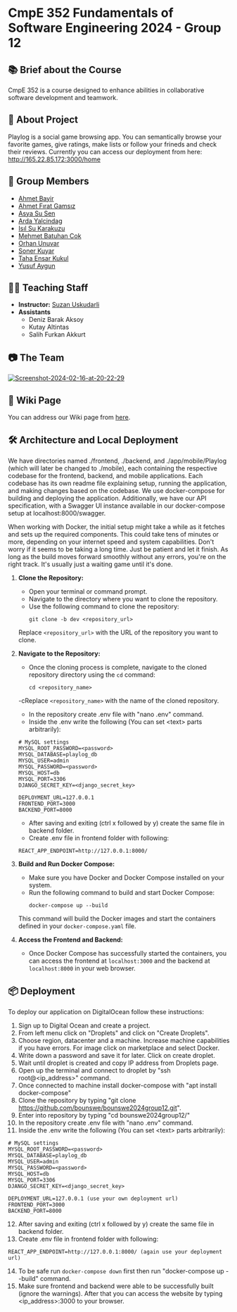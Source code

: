 # CmpE 352 Fundamentals of Software Engineering 2024 - Group 12

## 📚 Brief about the Course

CmpE 352 is a course designed to enhance abilities in collaborative software development and teamwork.

## 🚀 About Project
Playlog is a social game browsing app. You can semantically browse your favorite games, give ratings, make lists or follow your frineds and check their reviews. Currently you can access our deployment from here: http://165.22.85.172:3000/home

## 👥 Group Members 

- [Ahmet Bayir](https://github.com/bounswe/bounswe2024group12/wiki/Ahmet-Bayir)
- [Ahmet Fırat Gamsız](https://github.com/bounswe/bounswe2024group12/wiki/Ahmet-Firat-Gamsiz)
- [Asya Su Sen](https://github.com/bounswe/bounswe2024group12/wiki/Asya-Su-Sen)
- [Arda Yalcindag](https://github.com/bounswe/bounswe2024group12/wiki/Arda%20Yalcindag)
- [Isıl Su Karakuzu](https://github.com/bounswe/bounswe2024group12/wiki/Isil-Su-Karakuzu)
- [Mehmet Batuhan Cok](https://github.com/bounswe/bounswe2024group12/wiki/Mehmet-Batuhan-Cok)
- [Orhan Unuvar](https://github.com/bounswe/bounswe2024group12/wiki/Orhan-Unuvar)
- [Soner Kuyar](https://github.com/bounswe/bounswe2024group12/wiki/Soner-Kuyar)
- [Taha Ensar Kukul](https://github.com/bounswe/bounswe2024group12/wiki/Taha-Ensar-Kukul)
- [Yusuf Aygun](https://github.com/bounswe/bounswe2024group12/wiki/Yusuf-Aygun)

## 👩‍🏫 Teaching Staff
- **Instructor:** [Suzan Uskudarli](https://github.com/uskudarli)
- **Assistants**
	- Deniz Barak Aksoy
	- Kutay Altintas
	- Salih Furkan Akkurt
	
## 📷 The Team
<a href="https://ibb.co/DCMnxXz"><img src="https://i.ibb.co/FwYtSvm/Screenshot-2024-02-16-at-20-22-29.png" alt="Screenshot-2024-02-16-at-20-22-29" border="0"></a>

## 📖 Wiki Page
You can address our Wiki page from [here](https://github.com/bounswe/bounswe2024group12/wiki).

## 🛠️ Architecture and Local Deployment
We have directories named ./frontend, ./backend, and ./app/mobile/Playlog (which will later be changed to ./mobile), each containing the respective codebase for the frontend, backend, and mobile applications. Each codebase has its own readme file explaining setup, running the application, and making changes based on the codebase. We use docker-compose for building and deploying the application. Additionally, we have our API specification, with a Swagger UI instance available in our docker-compose setup at localhost:8000/swagger.

When working with Docker, the initial setup might take a while as it fetches and sets up the required components. This could take tens of minutes or more, depending on your internet speed and system capabilities. Don't worry if it seems to be taking a long time. Just be patient and let it finish. As long as the build moves forward smoothly without any errors, you're on the right track. It's usually just a waiting game until it's done.

1. **Clone the Repository:**
   - Open your terminal or command prompt.
   - Navigate to the directory where you want to clone the repository.
   - Use the following command to clone the repository:
     ```
     git clone -b dev <repository_url>
     ```
   Replace `<repository_url>` with the URL of the repository you want to clone.

2. **Navigate to the Repository:**
   - Once the cloning process is complete, navigate to the cloned repository directory using the `cd` command:
     ```
     cd <repository_name>
     ```
   -cReplace `<repository_name>` with the name of the cloned repository.
   - In the repository create .env file with "nano .env" command.
   - Inside the .env write the following (You can set \<text> parts arbitrarily):
	```
	# MySQL settings
	MYSQL_ROOT_PASSWORD=<password>
	MYSQL_DATABASE=playlog_db
	MYSQL_USER=admin
	MYSQL_PASSWORD=<password>
	MYSQL_HOST=db
	MYSQL_PORT=3306
	DJANGO_SECRET_KEY=<django_secret_key>
	
	DEPLOYMENT_URL=127.0.0.1
	FRONTEND_PORT=3000
	BACKEND_PORT=8000
	```
	- After saving and exiting (ctrl x followed by y) create the same file in backend folder.
	- Create .env file in frontend folder with following:
	```
	REACT_APP_ENDPOINT=http://127.0.0.1:8000/
	```

4. **Build and Run Docker Compose:**
   - Make sure you have Docker and Docker Compose installed on your system.
   - Run the following command to build and start Docker Compose:
     ```
     docker-compose up --build
     ```
   This command will build the Docker images and start the containers defined in your `docker-compose.yaml` file.

5. **Access the Frontend and Backend:**
   - Once Docker Compose has successfully started the containers, you can access the frontend at `localhost:3000` and the backend at `localhost:8000` in your web browser.


## 📦 Deployment
To deploy our application on DigitalOcean follow these instructions:
1. Sign up to Digital Ocean and create a project.
2. From left menu click on "Droplets" and click on "Create Droplets".
3. Choose region, datacenter and a machine. Increase machine capabilities if you have errors. For image click on marketplace and select Docker.
4. Write down a password and save it for later. Click on create droplet.
5. Wait until droplet is created and copy IP address from Droplets page.
6. Open up the terminal and connect to droplet by "ssh root@<ip_address>" command.
7. Once connected to machine install docker-compose with "apt install docker-compose"
8. Clone the repository by typing "git clone https://github.com/bounswe/bounswe2024group12.git".
9. Enter into repository by typing "cd bounswe2024group12/"
10. In the repository create .env file with "nano .env" command.
11. Inside the .env write the following (You can set \<text> parts arbitrarily):
```
# MySQL settings
MYSQL_ROOT_PASSWORD=<password>
MYSQL_DATABASE=playlog_db
MYSQL_USER=admin
MYSQL_PASSWORD=<password>
MYSQL_HOST=db
MYSQL_PORT=3306
DJANGO_SECRET_KEY=<django_secret_key>

DEPLOYMENT_URL=127.0.0.1 (use your own deployment url)
FRONTEND_PORT=3000
BACKEND_PORT=8000
```
12. After saving and exiting (ctrl x followed by y) create the same file in backend folder.
13. Create .env file in frontend folder with following:
```
REACT_APP_ENDPOINT=http://127.0.0.1:8000/ (again use your deployment url)
```
14. To be safe run `docker-compose down` first then run "docker-compose up --build" command.
15. Make sure frontend and backend were able to be successfully built (ignore the warnings). After that you can access the website by typing \<ip_address>:3000 to your browser.
